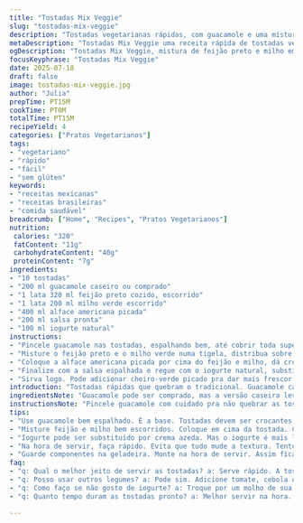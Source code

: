 ```yaml
---
title: "Tostadas Mix Veggie"
slug: "tostadas-mix-veggie"
description: "Tostadas vegetarianas rápidas, com guacamole e uma mistura de feijão preto e milho. Levemente crocante, com toque refrescante da alface americana junto à salsa picante e creme azedo. Simples, sem glúten, sem ovos, sem nozes. Serve 4, bom pra almoço ou jantar. Temperos na medida, ingredientes práticos, receitas do dia a dia brasileiras e mexicanas num só prato."
metaDescription: "Tostadas Mix Veggie uma receita rápida de tostadas vegetarianas com guacamole, feijão preto e milho. Prato ideal para almoço ou jantar."
ogDescription: "Tostadas Mix Veggie, mistura de feijão preto e milho em tostadas com guacamole. Sabor leve e refrescante, fácil de fazer e compartilhar."
focusKeyphrase: "Tostadas Mix Veggie"
date: 2025-07-18
draft: false
image: tostadas-mix-veggie.jpg
author: "Julia"
prepTime: PT15M
cookTime: PT0M
totalTime: PT15M
recipeYield: 4
categories: ["Pratos Vegetarianos"]
tags:
- "vegetariano"
- "rápido"
- "fácil"
- "sem glúten"
keywords:
- "receitas mexicanas"
- "receitas brasileiras"
- "comida saudável"
breadcrumb: ["Home", "Recipes", "Pratos Vegetarianos"]
nutrition: 
 calories: "320"
 fatContent: "11g"
 carbohydrateContent: "40g"
 proteinContent: "7g"
ingredients:
- "10 tostadas"
- "200 ml guacamole caseiro ou comprado"
- "1 lata 320 ml feijão preto cozido, escorrido"
- "1 lata 200 ml milho verde escorrido"
- "400 ml alface americana picada"
- "200 ml salsa pronta"
- "100 ml iogurte natural"
instructions:
- "Pincele guacamole nas tostadas, espalhando bem, até cobrir toda superfície."
- "Misture o feijão preto e o milho verde numa tigela, distribua sobre as tostadas com guacamole."
- "Coloque a alface americana picada por cima do feijão e milho, dá crocância."
- "Finalize com a salsa espalhada e regue com o iogurte natural, substituindo a crema azeda."
- "Sirva logo. Pode adicionar cheiro-verde picado pra dar mais frescor e cor."
introduction: "Tostadas rápidas que quebram o tradicional. Guacamole caseiro ou comprado, ajuda a economizar tempo. Trocar feijão preto por mistura de feijão com milho, dá outra vibe, mais brasileira. Menos creme azedo, porque uso iogurte natural. Ajuda na digestão e menos gorduroso. Alface americana mantém crocância, diferente da alface crespa que amolece rápido. Salsa pronta, mas se quiser, pica tomate, cebola, coentro, limão. Rapidez é chave. Servir quente ou temperatura ambiente funciona. Misturar ingredientes dá textura. Fácil e fresco. Sem complicação."
ingredientsNote: "Guacamole pode ser comprado, mas a versão caseira leva abacate, cebola, limão e pimenta dedo-de-moça. Feijão preto é clássico mexicano, mas misturar com milho verde traz brasilidade e suaviza o sabor. Iogurte natural funciona como alternativa ao creme azedo, dá frescor e baixa acidez. Pular a crema azeda tradicional ou substituir por sour cream com limão e coentro também vai bem. Tostadas crocantes são base importante, escolha marcas sem glúten se preferir. Alface americana mantém a estrutura crocante, que é o diferencial no meio da umidade dos outros ingredientes. Salsa pronta é prática mas salsa fresca é melhor, use o que tem."
instructionsNote: "Pincele guacamole com cuidado pra não quebrar as tostadas. A mistura de feijão e milho deve estar bem escorrida pra evitar umidade demais, ou perderão a textura crocante. Montar em etapas ajuda: guacamole, feijão-milho, alface, salsa, iogurte. O iogurte deve ir por último pra não amolecer a tostada. Servir rápido, evita que fique murcha. Pode preparar os componentes antes, guacamole e mistura de feijão com milho, guardar na geladeira, montar na hora. Usar colher para espalhar e servir em prato grande para compartilhar. Se quiser, acrescentar pitada de cominho ou pimenta fresca na mistura. Não precisa cozinhar nada, só escorrer e misturar. Tempo total fica perto de 15 minutos."
tips:
- "Use guacamole bem espalhado. É a base. Tostadas devem ser crocantes. Caso contrário, ficam murchas. Tente não exagerar na umidade."
- "Misture feijão e milho bem escorridos. Coloque em cima da tostada. Cuidado pra não colocar pesado. Alface americana dá a crocância. Muito importante."
- "Iogurte pode ser substituído por crema azeda. Mas o iogurte é mais leve. Ajuda na digestão. Você pode adicionar pimenta também. Da pra fazer diferentes combinações."
- "Na hora de servir, faça rápido. Evita que tudo mude a textura. Tente servir em prato grande. Assim todo mundo pode pegar. Facilita bastante."
- "Guarde componentes na geladeira. Monte na hora de servir. Assim fica fresco e saboroso. Você pode também adicionar temperos a gosto. Cheiro-verde é uma boa opção."
faq:
- "q: Qual o melhor jeito de servir as tostadas? a: Serve rápido. A tostada fica crocante. Evite deixar de lado. Coloque os ingredientes em etapas. Montagem ajuda."
- "q: Posso usar outros legumes? a: Pode sim. Adicione tomate, cebola ou cenoura ralada. É uma boa troca. Escolha o que tiver. Vai mudar o sabor."
- "q: Como faço se não gosto de iogurte? a: Troque por um molho de sua preferência. Um molho à base de abacate pode ser uma boa. Liberdade para escolher."
- "q: Quanto tempo duram as tostadas pronto? a: Melhor servir na hora. Mas se sobrar, guarde tudo separado. Requente depois. Não deixe juntando tudo."

---
```

